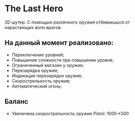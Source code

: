 # The Last Hero
 2D шутер.
 С помощью различного оружия отбиваешься от нарастающих волн врагов.

## На данный момент реализовано:
- Переключение уровней;
- Повышение сложности при повышении уровня;
- Ограниченный магазин у оружия;
- Перезарядка оружия;
- Индикация перезарядки оружия;
- Скорострельность оружия;
- Автоматический огонь;

## Баланс
- Увеличена скорострельность оружия Pistol: 1000->500
